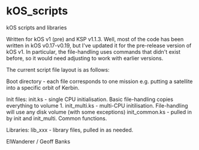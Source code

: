 # kOS_scripts
kOS scripts and libraries

Written for kOS v1 (pre) and KSP v1.1.3.
Well, most of the code has been written in kOS v0.17-v0.19, but I've updated it for the pre-release version of kOS v1. In particular, the file-handling uses commands that didn't exist before, so it would need adjusting to work with earlier versions.

The current script file layout is as follows:

Boot directory - each file corresponds to one mission e.g. putting a satellite into a specific orbit of Kerbin.

Init files:
init.ks - single CPU initialisation. Basic file-handling copies everything to volume 1.
init_multi.ks - multi-CPU initilisation. File-handling will use any disk volume (with some exceptions)
init_common.ks - pulled in by init and init_multi. Common functions.

Libraries:
lib_xxx - library files, pulled in as needed.


ElWanderer / Geoff Banks
